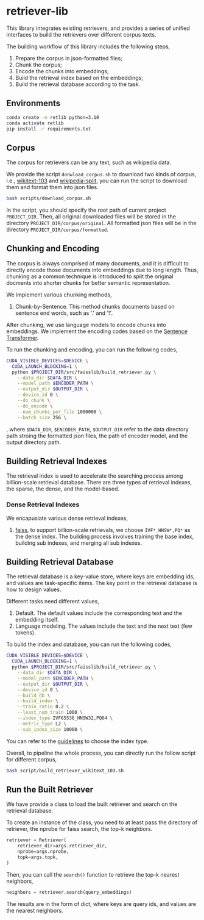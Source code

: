 # retriever-lib

This library integrates existing retrievers, and provides a series of unified interfaces to build the retrievers over different corpus texts.

The building workflow of this library includes the following steps,
1. Prepare the corpus in json-formatted files;
2. Chunk the corpus;
3. Encode the chunks into embeddings;
4. Build the retrieval index based on the embeddings;
5. Build the retrieval database according to the task.

## Environments

```bash
conda create -n retlib python=3.10
conda activate retlib
pip install -r requirements.txt
```

## Corpus

The corpus for retrievers can be any text, such as wikipedia data.

We provide the script `donwload_corpus.sh` to download two kinds of corpus, i.e., [wikitext-103](https://s3.amazonaws.com/research.metamind.io/wikitext/wikitext-103-v1.zip) and [wikipedia-split](https://github.com/facebookresearch/DPR), you can run the script to download them and format them into json files.

```bash
bash scripts/download_corpus.sh
```

In the script, you should specify the root path of current project `PROJECT_DIR`.
Then, all original downloaded files will be stored in the directory `PROJECT_DIR/corpus/original`.
All formatted json files will be in the directory `PROJECT_DIR/corpus/formatted`.

## Chunking and Encoding

The corpus is always comprised of many documents, and it is difficult to directly encode those documents into embeddings due to long length. Thus, chunking as a common technique is introduced to split the original docments into shorter chunks for better semantic representation.

We implement various chunking methods,
1. Chunk-by-Sentence. This method chunks documents based on sentence end words, such as '.' and '!'.

After chunking, we use language models to encode chunks into embeddings. We implement the encoding codes based on the [Sentence Transformer](https://github.com/UKPLab/sentence-transformers).

To run the chunking and encoding, you can run the following codes,
```bash
CUDA_VISIBLE_DEVICES=$DEVICE \
  CUDA_LAUNCH_BLOCKING=1 \
  python $PROJECT_DIR/src/faisslib/build_retriever.py \
    --data_dir $DATA_DIR \
    --model_path $ENCODER_PATH \
    --output_dir $OUTPUT_DIR \
    --device_id 0 \
    --do_chunk \
    --do_encode \
    --num_chunks_per_file 1000000 \
    --batch_size 256 \
```
, where `$DATA_DIR`, `$ENCODER_PATH`, `$OUTPUT_DIR` refer to the data directory path stroing the formatted json files, the path of encoder model, and the output directory path.

## Building Retrieval Indexes

The retrieval index is used to accelerate the searching process among billion-scale retrieval database. There are three types of retrieval indexes, the sparse, the dense, and the model-based.

### Dense Retrieval Indexes

We encapuslate various dense retrieval indexes, 
1. [faiss](https://github.com/facebookresearch/faiss), to support billion-scale retrievals, we choose `IVF*_HNSW*,PQ*` as the dense index. The building process involves training the base index, building sub indexes, and merging all sub indexes.

## Building Retrieval Database

The retrieval database is a key-value store, where keys are embedding ids, and values are task-specific items. The key point in the retrieval database is how to design values.

Different tasks need different values,
1. Default. The default values include the corresponding text and the embedding itself.
2. Language modeling. The values include the text and the next text (few tokens).

To build the index and database, you can run the following codes,
```bash
CUDA_VISIBLE_DEVICES=$DEVICE \
  CUDA_LAUNCH_BLOCKING=1 \
  python $PROJECT_DIR/src/faisslib/build_retriever.py \
    --data_dir $DATA_DIR \
    --model_path $ENCODER_PATH \
    --output_dir $OUTPUT_DIR \
    --device_id 0 \
    --build_db \
    --build_index \
    --train_ratio 0.2 \
    --least_num_train 1000 \
    --index_type IVF65536_HNSW32,PQ64 \
    --metric_type L2 \
    --sub_index_size 10000 \
```
You can refer to the [guidelines](https://github.com/facebookresearch/faiss/wiki/Guidelines-to-choose-an-index) to choose the index type.

Overall, to pipeline the whole process, you can directly run the follow script for different corpus,
```bash
bash script/build_retriever_wikitext_103.sh
```

## Run the Built Retriever

We have provide a class to load the built retriever and search on the retrieval database. 

To create an instance of the class, you need to at least pass the directory of retriever, the nprobe for faiss search, the top-k neighbors.
```python
retriever = Retriever(
    retriever_dir=args.retriever_dir, 
    nprobe=args.nprobe, 
    topk=args.topk, 
)
```

Then, you can call the `search()` function to retrieve the top-k nearest neighbors,
```python
neighbors = retriever.search(query_embeddings)
```

The results are in the form of dict, where keys are query ids, and values are the nearest neighbors.